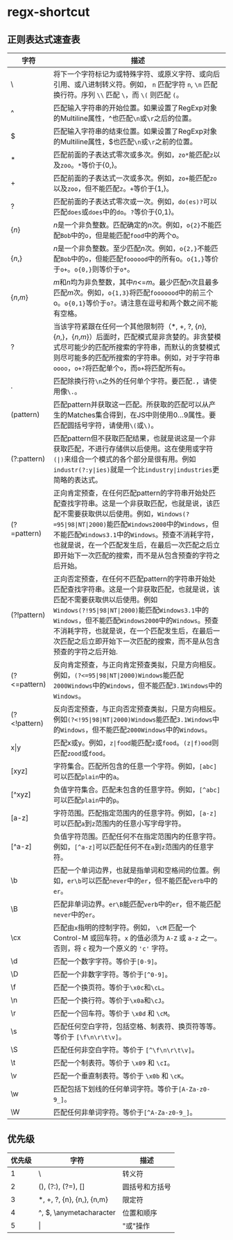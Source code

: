 # regx-shortcut
## 正则表达式速查表

字符  | 描述 
-----|------
\    | 将下一个字符标记为或特殊字符、或原义字符、或向后引用、或八进制转义符。例如， ```n``` 匹配字符 ```n```, ```\n``` 匹配换行符。序列 <code>\\\\</code> 匹配 <code>\\</code>，而 ```\(``` 则匹配 ```(```。
^ | 匹配输入字符串的开始位置。如果设置了RegExp对象的Multiline属性，^也匹配```\n```或```\r```之后的位置。
$ | 匹配输入字符串的结束位置。如果设置了RegExp对象的Multiline属性，$也匹配```\n```或```\r```之前的位置。
* | 匹配前面的子表达式零次或多次。例如，```zo*```能匹配```z```以及```zoo```。```*```等价于{0,}。
+ | 匹配前面的子表达式一次或多次。例如，```zo+```能匹配```zo```以及```zoo```，但不能匹配```z```。```+```等价于{1,}。
? | 匹配前面的子表达式零次或一次。例如，```do(es)?```可以匹配```does```或```does```中的```do```。```?```等价于{0,1}。
{*n*} | *n*是一个非负整数。匹配确定的*n*次。例如，```o{2}```不能匹配```Bob```中的```o```，但是能匹配```food```中的两个o。
{*n*,} | *n*是一个非负整数。至少匹配*n*次。例如，```o{2,}```不能匹配```Bob```中的```o```，但能匹配```foooood```中的所有o。```o{1,}```等价于```o+```。```o{0,}```则等价于```o*```。
{*n*,*m*} | *m*和*n*均为非负整数，其中*n*<=*m*。最少匹配*n*次且最多匹配*m*次。例如，```o{1,3}```将匹配```fooooood```中的前三个o。```o{0,1}```等价于```o?```。请注意在逗号和两个数之间不能有空格。
? | 当该字符紧跟在任何一个其他限制符（\*, +, ?, {*n*}, {*n*,}，{*n*,*m*}）后面时，匹配模式是非贪婪的。非贪婪模式尽可能少的匹配所搜索的字符串，而默认的贪婪模式则尽可能多的匹配所搜索的字符串。例如，对于字符串```oooo```，```o+?```将匹配单个```o```，而```o+```将匹配所有```o```。
. | 匹配除换行符```\n```之外的任何单个字符。要匹配```.```，请使用像```\.```。
(pattern) | 匹配pattern并获取这一匹配。所获取的匹配可以从产生的Matches集合得到，在JS中则使用$0…$9属性。要匹配圆括号字符，请使用```\(```或```\)```。
(?:pattern) | 匹配pattern但不获取匹配结果，也就是说这是一个非获取匹配，不进行存储供以后使用。这在使用或字符<code>(&#124;)</code>来组合一个模式的各个部分是很有用。例如<code>industr(?:y&#124;ies)</code>就是一个比<code>industry&#124;industries</code>更简略的表达式。
(?=pattern) | 正向肯定预查，在任何匹配pattern的字符串开始处匹配查找字符串。这是一个非获取匹配，也就是说，该匹配不需要获取供以后使用。例如，<code>Windows(?=95&#124;98&#124;NT&#124;2000)</code>能匹配<code>Windows2000</code>中的<code>Windows</code>，但不能匹配<code>Windows3.1</code>中的<code>Windows</code>。预查不消耗字符，也就是说，在一个匹配发生后，在最后一次匹配之后立即开始下一次匹配的搜索，而不是从包含预查的字符之后开始。
(?!pattern) | 正向否定预查，在任何不匹配pattern的字符串开始处匹配查找字符串。这是一个非获取匹配，也就是说，该匹配不需要获取供以后使用。例如<code>Windows(?!95&#124;98&#124;NT&#124;2000)</code>能匹配<code>Windows3.1</code>中的<code>Windows</code>，但不能匹配<code>Windows2000</code>中的<code>Windows</code>。预查不消耗字符，也就是说，在一个匹配发生后，在最后一次匹配之后立即开始下一次匹配的搜索，而不是从包含预查的字符之后开始.
(?<=pattern) | 反向肯定预查，与正向肯定预查类拟，只是方向相反。例如，<code>(?<=95&#124;98&#124;NT&#124;2000)Windows</code>能匹配<code>2000Windows</code>中的<code>Windows</code>，但不能匹配<code>3.1Windows</code>中的<code>Windows</code>。
(?<!pattern) | 反向否定预查，与正向否定预查类拟，只是方向相反。例如<code>(?<!95&#124;98&#124;NT&#124;2000)Windows</code>能匹配<code>3.1Windows</code>中的<code>Windows</code>，但不能匹配<code>2000Windows</code>中的<code>Windows</code>。
x&#124;y | 匹配x或y。例如，<code>z&#124;food</code>能匹配<code>z</code>或<code>food</code>。<code>(z&#124;f)ood</code>则匹配<code>zood</code>或<code>food</code>。
[xyz] | 字符集合。匹配所包含的任意一个字符。例如，```[abc]```可以匹配```plain```中的```a```。
[^xyz] | 负值字符集合。匹配未包含的任意字符。例如，```[^abc]```可以匹配```plain```中的```p```。
[a-z] | 字符范围。匹配指定范围内的任意字符。例如，```[a-z]```可以匹配```a```到```z```范围内的任意小写字母字符。
[^a-z] | 负值字符范围。匹配任何不在指定范围内的任意字符。例如，```[^a-z]```可以匹配任何不在```a```到```z```范围内的任意字符。
\\b | 匹配一个单词边界，也就是指单词和空格间的位置。例如，```er\b```可以匹配```never```中的```er```，但不能匹配```verb```中的```er```。
\\B | 匹配非单词边界。```er\B```能匹配```verb```中的```er```，但不能匹配```never```中的```er```。
\\cx | 匹配由```x```指明的控制字符。例如， ```\cM``` 匹配一个 Control-M 或回车符。```x``` 的值必须为 ```A-Z``` 或 ```a-z``` 之一。否则，将 ```c``` 视为一个原义的 ```'c'``` 字符。
\\d | 匹配一个数字字符。等价于```[0-9]```。
\\D | 匹配一个非数字字符。等价于```[^0-9]```。
\\f | 匹配一个换页符。等价于```\x0c```和```\cL```。
\\n | 匹配一个换行符。等价于```\x0a```和```\cJ```。
\\r | 匹配一个回车符。等价于 ```\x0d``` 和 ```\cM```。
\\s | 匹配任何空白字符，包括空格、制表符、换页符等等。等价于 ```[\f\n\r\t\v]```。
\\S | 匹配任何非空白字符。等价于 ```[^\f\n\r\t\v]```。
\\t | 匹配一个制表符。等价于 ```\x09``` 和 ```\cI```。
\\v | 匹配一个垂直制表符。等价于 ```\x0b``` 和 ```\cK```。
\\w | 匹配包括下划线的任何单词字符。等价于```[A-Za-z0-9_]```。
\\W | 匹配任何非单词字符。等价于```[^A-Za-z0-9_]```。

## 优先级
优先级 | 字符 | 描述
-----|-----|-----
1 | \ | 转义符
2 | (), (?:), (?=), [] | 圆括号和方括号
3 | *, +, ?, {n}, {n,}, {n,m} | 限定符
4 | ^, $, \anymetacharacter | 位置和顺序
5 |  &#124; | "或"操作